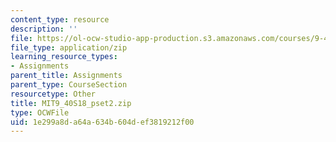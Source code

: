 ```yaml
---
content_type: resource
description: ''
file: https://ol-ocw-studio-app-production.s3.amazonaws.com/courses/9-40-introduction-to-neural-computation-spring-2018/1e299a8da64a634b604def3819212f00_MIT9_40S18_pset2.zip
file_type: application/zip
learning_resource_types:
- Assignments
parent_title: Assignments
parent_type: CourseSection
resourcetype: Other
title: MIT9_40S18_pset2.zip
type: OCWFile
uid: 1e299a8d-a64a-634b-604d-ef3819212f00
---
```

